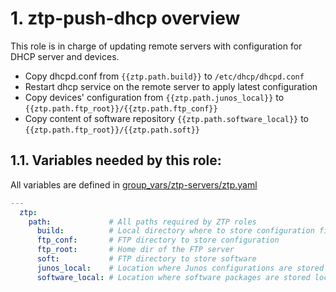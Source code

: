 # 1. ztp-push-dhcp overview

This role is in charge of updating remote servers with configuration for DHCP server and devices.

- Copy dhcpd.conf from `{{ztp.path.build}}` to `/etc/dhcp/dhcpd.conf`
- Restart dhcp service on the remote server to apply latest configuration
- Copy devices' configuration from `{{ztp.path.junos_local}}` to `{{ztp.path.ftp_root}}/{{ztp.path.ftp_conf}}`
- Copy content of software repository `{{ztp.path.software_local}}` to  `{{ztp.path.ftp_root}}/{{ztp.path.soft}}`

## 1.1. Variables needed by this role:
All variables are defined in [group_vars/ztp-servers/ztp.yaml](../../group_vars/ztp-servers)
```yaml
---
  ztp:
    path:             # All paths required by ZTP roles
      build:          # Local directory where to store configuration file
      ftp_conf:       # FTP directory to store configuration
      ftp_root:       # Home dir of the FTP server
      soft:           # FTP directory to store software
      junos_local:    # Location where Junos configurations are stored
      software_local: # Location where software packages are stored locally
```

